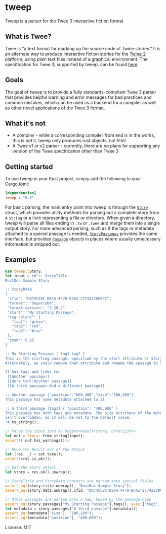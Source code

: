 # tweep

Tweep is a parser for the Twee 3 interactive fiction format

## What is Twee?
Twee is "a text format for marking up the source code of Twine stories." It
is an alternate way to produce interactive fiction stories for the [Twine 2]
platform, using plain text files instead of a graphical environment. The
specification for Twee 3, supported by tweep, can be found [here]

## Goals
The goal of tweep is to provide a fully standards-compliant Twee 3 parser
that provides helpful warning and error messages for bad practices and
common mistakes, which can be used as a backend for a compiler as well as
other novel applications of the Twee 3 format.

## What it's not
* A compiler - while a corresponding compiler front end is in the works,
  this is not it. tweep only produces rust objects, not html
* A Twee v1 or v2 parser - currently, there are no plans for supporting any
  version of the Twee specification other than Twee 3

## Getting started
To use tweep in your Rust project, simply add the following to your
Cargo.toml:

```toml
[dependencies]
tweep = "0.3"
```

For basic parsing, the main entry point into tweep is through the [`Story`]
struct, which provides utility methods for parsing out a complete story from
a `String` or a `Path` representing a file or directory. When given a
directory, tweep will parse all files ending in `.tw` or `.twee` and merge
them into a single output story. For more advanced parsing, such as if the
tags or metadata attached to a special passage is needed, [`StoryPassages`]
provides the same interface, but provides [`Passage`] objects in places
where usually unnecessary information is stripped out.

## Examples
```rust
use tweep::Story;
let input = r#":: StoryTitle
RustDoc Sample Story

:: StoryData
{
 "ifid": "D674C58C-DEFA-4F70-B7A2-27742230C0FC",
 "format": "SugarCube",
 "format-version": "2.28.2",
 "start": "My Starting Passage",
 "tag-colors": {
   "tag1": "green",
   "tag2": "red",
   "tag3": "blue"
 },
 "zoom": 0.25
}

:: My Starting Passage [ tag1 tag2 ]
This is the starting passage, specified by the start attribute of StoryData.
Alternately, we could remove that attribute and rename the passage to Start.

It has tags and links to:
 [[Another passage]]
 [[Here too!|Another passage]]
 [[A third passage<-And a different passage]]

:: Another passage {"position":"600,400","size":"100,200"}
This passage has some metadata attached to it

:: A third passage [tag3] { "position": "400,600" }
This passage has both tags and metadata. The size attribute of the metadata
isn't overridden, so it will be set to the default value.
"#.to_string();

// Parse the input into an Output<Result<Story, ErrorList>>
let out = Story::from_string(input);
assert!(!out.has_warnings());

// Move the Result out of the Output
let (res, _) = out.take();
assert!(res.is_ok());

// Get the Story object
let story = res.ok().unwrap();

// StoryTitle and StoryData contents are parsed into special fields
assert_eq!(story.title.unwrap(), "RustDoc Sample Story");
assert_eq!(story.data.unwrap().ifid, "D674C58C-DEFA-4F70-B7A2-27742230C0FC");

// Other passages are parsed into a map, keyed by the passage name
assert_eq!(story.passages["My Starting Passage"].tags(), &vec!["tag1", "tag2"]);
let metadata = story.passages["A third passage"].metadata();
assert_eq!(metadata["size"], "100,100");
assert_eq!(metadata["position"], "400,600");
```

[Twine 2]: https://twinery.org/
[here]: https://github.com/iftechfoundation/twine-specs/blob/master/twee-3-specification.md
[`Story`]: https://docs.rs/tweep/0.3.0/tweep/struct.Story.html
[`StoryPassages`]: https://docs.rs/tweep/0.3.0/tweep/struct.StoryPassages.html
[`Passage`]: https://docs.rs/tweep/0.3.0/tweep/struct.Passage.html

License: MIT
